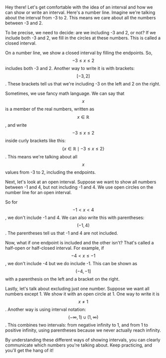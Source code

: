Hey there! Let's get comfortable with the idea of an interval and how we can show or write an interval. Here's a number line. Imagine we're talking about the interval from -3 to 2. This means we care about all the numbers between -3 and 2. 

To be precise, we need to decide: are we including -3 and 2, or not? If we include both -3 and 2, we fill in the circles at these numbers. This is called a closed interval. 

On a number line, we show a closed interval by filling the endpoints. So, $$-3 \leq x \leq 2$$ includes both -3 and 2. Another way to write it is with brackets: $$[-3, 2]$$. These brackets tell us that we're including -3 on the left and 2 on the right.

Sometimes, we use fancy math language. We can say that $$x$$ is a member of the real numbers, written as $$x \in \mathbb{R}$$, and write $$-3 \leq x \leq 2$$ inside curly brackets like this: $$\{ x \in \mathbb{R} \mid -3 \leq x \leq 2 \}$$. This means we're talking about all $$x$$ values from -3 to 2, including the endpoints.

Next, let's look at an open interval. Suppose we want to show all numbers between -1 and 4, but not including -1 and 4. We use open circles on the number line for an open interval. 

So for $$-1 < x < 4$$, we don't include -1 and 4. We can also write this with parentheses: $$(-1, 4)$$. The parentheses tell us that -1 and 4 are not included.

Now, what if one endpoint is included and the other isn't? That's called a half-open or half-closed interval. For example, if $$-4 < x \leq -1$$, we don't include -4 but we do include -1. This can be shown as $$(-4, -1]$$ with a parenthesis on the left and a bracket on the right.

Lastly, let's talk about excluding just one number. Suppose we want all numbers except 1. We show it with an open circle at 1. One way to write it is $$x \neq 1$$. Another way is using interval notation: $$(-\infty, 1) \cup (1, \infty)$$. This combines two intervals: from negative infinity to 1, and from 1 to positive infinity, using parentheses because we never actually reach infinity.

By understanding these different ways of showing intervals, you can clearly communicate which numbers you're talking about. Keep practicing, and you'll get the hang of it!
